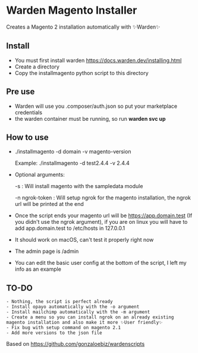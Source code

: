 # Warden Magento Installer
Creates a Magento 2 installation automatically with ✨Warden✨

## Install

- You must first install warden https://docs.warden.dev/installing.html
- Create a directory
- Copy the installmagento python script to this directory

## Pre use

- Warden will use you .composer/auth.json so put your marketplace credentials
- the warden container must be running, so run **warden svc up**

## How to use

- ./installmagento -d domain -v magento-version

    Example: ./installmagento -d test2.4.4 -v 2.4.4

- Optional arguments:

    -s : Will install magento with the sampledata module

    -n ngrok-token : Will setup ngrok for the magento installation, the ngrok url will be printed at the end

- Once the script ends your magento url will be https://app.domain.test (If you didn't use the ngrok argument), if you are on linux you will have to add app.domain.test to /etc/hosts in 127.0.0.1
- It should work on macOS, can't test it properly right now
- The admin page is /admin
- You can edit the basic user config at the bottom of the script, I left my info as an example

## TO-DO

    - Nothing, the script is perfect already
    - Install opayo automatically with the -o argument
    - Install mailchimp automatically with the -m argument
    - Create a menu so you can install ngrok on an already existing magento installation and also make it more ✨User friendly✨
    - Fix bug with setup command on magento 2.1
    - Add more versions to the json file


Based on https://github.com/gonzaloebiz/wardenscripts